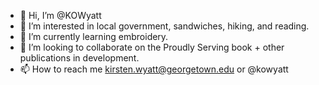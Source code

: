 - 👋 Hi, I’m @KOWyatt
- 👀 I’m interested in local government, sandwiches, hiking, and reading.
- 🌱 I’m currently learning embroidery.
- 💞️ I’m looking to collaborate on the Proudly Serving book + other publications in development.
- 📫 How to reach me kirsten.wyatt@georgetown.edu or @kowyatt

<!---
KOWyatt/KOWyatt is a ✨ special ✨ repository because its `README.md` (this file) appears on your GitHub profile.
You can click the Preview link to take a look at your changes.
--->

